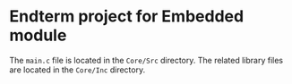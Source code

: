 # Endterm project for Embedded module


The `main.c` file is located in the `Core/Src` directory.
The related library files are located in the `Core/Inc` directory.
